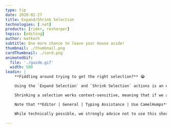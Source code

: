 ```yaml
---
type: tip
date: 2020-02-27
title: Expand/Shrink Selection
technologies: [.net]
products: [rider, resharper]
topics: [editing]
author: matkoch
subtitle: One more chance to leave your mouse aside!
thumbnail: ./thumbnail.png
cardThumbnail: ./card.png
animatedGif:
  file: './guide.gif'
  width: 500
leadin: |
    **Fiddling around trying to get the right selection?** 😭

    Using the `Expand Selection` and `Shrink Selection` actions is an effective way to select the right text fragments. Knowing how CSharp, JSON, XML, and other formats syntactically work<!--more-->, they will always lead us to the next logical element or construct. For instance, we can easily select strings, block statements, methods/classes, JSON properties, or just text paragraphs. This naturally improves how we can introduce variables, move code blocks, or just fix a typo in a single word.

    Shrinking a selection works context-sensitive, meaning that if we accidentally expanded too much, we can easily go back to the previous selection.

    Note that **Editor | General | Typing Assistance | Use CamelHumps** can be enabled to treat camel-humps in single words as a next selection target.

    While technically possible, we strongly advice not to use this shortcut to select a whole file. Please consider `Ctrl+A` for that matter. 😅

---
```


